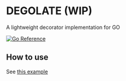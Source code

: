 # DEGOLATE (WIP)

A lightweight decorator implementation for GO

[![Go Reference](https://pkg.go.dev/badge/github.com/suziziziz/degolate.svg)](https://pkg.go.dev/github.com/suziziziz/degolate)

## How to use

See [this example](./examples/basic/main.go)
